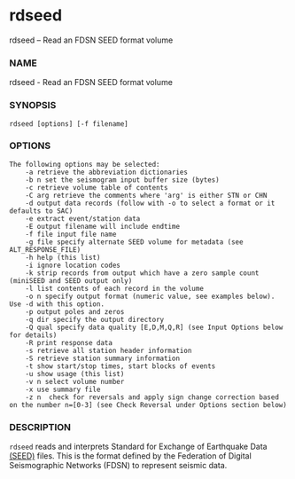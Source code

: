 # rdseed
rdseed – Read an FDSN SEED format volume

### NAME

rdseed - Read an FDSN SEED format volume

### SYNOPSIS
```
rdseed [options] [-f filename]
```
### OPTIONS
```
The following options may be selected:
    -a retrieve the abbreviation dictionaries
    -b n set the seismogram input buffer size (bytes)
    -c retrieve volume table of contents
    -C arg retrieve the comments where 'arg' is either STN or CHN
    -d output data records (follow with -o to select a format or it defaults to SAC)
    -e extract event/station data
    -E output filename will include endtime
    -f file input file name
    -g file specify alternate SEED volume for metadata (see ALT_RESPONSE_FILE)
    -h help (this list)
    -i ignore location codes
    -k strip records from output which have a zero sample count (miniSEED and SEED output only)
    -l list contents of each record in the volume
    -o n specify output format (numeric value, see examples below). Use -d with this option.
    -p output poles and zeros
    -q dir specify the output directory
    -Q qual specify data quality [E,D,M,Q,R] (see Input Options below for details)
    -R print response data
    -s retrieve all station header information
    -S retrieve station summary information
    -t show start/stop times, start blocks of events
    -u show usage (this list)
    -v n select volume number
    -x use summary file
    -z n  check for reversals and apply sign change correction based on the number n=[0-3] (see Check Reversal under Options section below)
```

### DESCRIPTION
`rdseed` reads and interprets Standard for Exchange of Earthquake Data [(SEED)](https://ds.iris.edu/dms/nodes/dmc/data/formats/#seed) files. This is the format defined by the Federation of Digital Seismographic Networks (FDSN) to represent seismic data.

